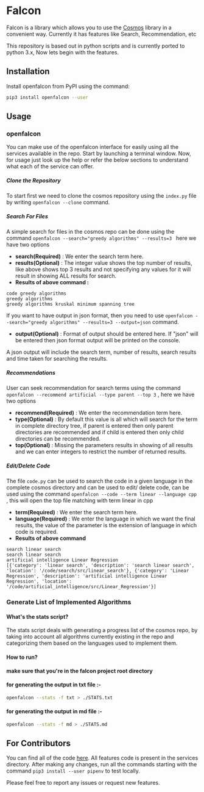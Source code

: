 # Falcon

Falcon is a library which allows you to use the [Cosmos](https://github.com/OpenGenus/cosmos) library in a convenient way. Currently it has features like Search, Recommendation, etc

This repository is based out in python scripts and is currently ported to python 3.x, Now lets begin with the features.

## Installation
Install openfalcon from PyPI using the command:  
```bash
pip3 install openfalcon --user
```

## Usage

### openfalcon
You can make use of the openfalcon interface for easily using all the services available in the repo. Start by launching a terminal window.
Now, for usage just look up the help or refer the below sections to understand what each of the service can offer.

##### Clone the Repository
To start first we need to clone the cosmos repository using the ```index.py``` file by writing ```openfalcon --clone``` command.

##### Search For Files

A simple search for files in the cosmos repo can be done using the command ```openfalcon --search="greedy algorithms" --results=3 ``` here we have two options 
- **search(Required)** : We enter the search term here.
- **results(Optional)** : The integer value shows the top number of results, like above shows top 3 results and not specifying any values for it will result in showing ALL results for search.
- **Results of above command :**
```
code greedy algorithms
greedy algorithms
greedy algorithms kruskal minimum spanning tree
```
If you want to have output in json format, then you need to use ```openfalcon --search="greedy algorithms" --results=3 --output=json``` command.

- **output(Optional)** : Format of output should be entered here. If "json" will be entered then json format output will be printed on the console.

A json output will include the search term, number of results, search results and time taken for searching the results.

##### Recommendations

User can seek recommendation for search terms using the command ```openfalcon --recommend artificial --type parent --top 3``` , here we have two options
- **recommend(Required)** : We enter the recommendation term here.
- **type(Optional)** : By default this value is all which will search for the term in complete directory tree, if parent is entered then only parent directories are recommended and if child is entered then only child directories can be recommended.
- **top(Optional)** : Missing the parameters results in showing of all results and we can enter integers to restrict the number of returned results.

##### Edit/Delete Code
The file ```code.py``` can be used to search the code in a given language in the complete cosmos directory and can be used to edit/ delete code, can be used using the command ```openfalcon --code --term linear --language cpp ``` , this will open the top file matching with term linear in cpp
- **term(Required)** : We enter the search term here.
- **language(Required)** : We enter the language in which we want the final results, the value of the parameter is the extension of language in which code is required.
- **Results of above command**
```
search linear search
search linear search
artificial intelligence Linear Regression
[{'category': 'linear search', 'description': 'search linear search', 'location': '/code/search/src/linear_search'}, {'category': 'Linear Regression', 'description': 'artificial intelligence Linear Regression', 'location': '/code/artificial_intelligence/src/Linear_Regression'}]
```

### Generate List of Implemented Algorithms
#### What's the stats script?
The stats script deals with generating a progress list of the cosmos repo, by taking into account all algorithms currently existing in the repo and categorizing them based on the languages used to implement them.

#### How to run?
**make sure that you're in the falcon project root directory**

#### for generating the output in txt file :-
```bash
openfalcon --stats -f txt > ./STATS.txt
```

#### for generating the output in md file :-
```bash
openfalcon --stats -f md > ./STATS.md
```

## For Contributors

You can find all of the code [here](https://github.com/OpenGenus/falcon).
All features code is present in the services directory. After making any changes, run all the commands starting with the command ```pip3 install --user pipenv``` to test locally.

Please feel free to report any issues or request new features.
